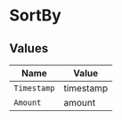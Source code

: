 # SortBy


## Values

| Name        | Value       |
| ----------- | ----------- |
| `Timestamp` | timestamp   |
| `Amount`    | amount      |